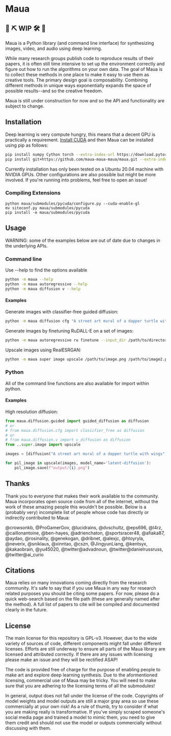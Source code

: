 # Maua

## 👷 ⛏️ WIP 🛠️ 👷

Maua is a Python library (and command line interface) for synthesizing images, video, and audio using deep learning.

While many research groups publish code to reproduce results of their papers, it is often still time intensive to set up the environment correctly and figure out how to run the algorithms on your own data. The goal of Maua is to collect these methods in one place to make it easy to use them as creative tools. The primary design goal is composability. Combining different methods in unique ways exponentially expands the space of possible results--and so the creative freedom.

Maua is still under construction for now and so the API and functionality are subject to change.

## Installation

Deep learning is very compute hungry, this means that a decent GPU is practically a requirement. [Install CUDA](https://developer.nvidia.com/cuda-downloads) and then Maua can be installed using pip as follows: 

```bash
pip install numpy Cython torch --extra-index-url https://download.pytorch.org/whl/cu116
pip install git+https://github.com/maua-maua-maua/maua.git --extra-index-url https://pypi.ngc.nvidia.com --extra-index-url https://download.pytorch.org/whl/cu116
```

Currently installation has only been tested on a Ubuntu 20.04 machine with NVIDIA GPUs. Other configurations are also possible but might be more involved. If you're running into problems, feel free to open an issue!

### Compiling Extensions

```
python maua/submodules/pycuda/configure.py --cuda-enable-gl
mv siteconf.py maua/submodules/pycuda
pip install -e maua/submodules/pycuda
```


## Usage

WARNING: some of the examples below are out of date due to changes in the underlying APIs.

### Command line

Use --help to find the options available
```bash
python -m maua --help
python -m maua autoregressive --help
python -m maua diffusion v --help
```

#### Examples

Generate images with classifier-free guided diffusion:
```bash
python -m maua diffusion cfg "A street art mural of a dapper turtle with wings"
```

Generate images by finetuning RuDALL-E on a set of images:
```bash
python -m maua autoregressive ru finetune --input_dir /path/to/directory/of/images/
```

Upscale images using RealESRGAN:
```bash
python -m maua super image upscale /path/to/image.png /path/to/image2.png /path/to/image3.png --model_name RealESRGAN-pbaylies-hr-paintings
```

### Python

All of the command line functions are also available for import within python.

#### Examples

High resolution diffusion:
```python
from maua.diffusion.guided import guided_diffusion as diffusion
# or 
# from maua.diffusion.cfg import classifier_free as diffusion
# or 
# from maua.diffusion.v import v_diffusion as diffusion
from ..super.image import upscale

images = [diffusion("A street art mural of a dapper turtle with wings") for i in range(5)]

for pil_image in upscale(images, model_name='latent-diffusion'):
    pil_image.save(f"output/{i}.png")
```

## Thanks

Thank you to everyone that makes their work available to the community. Maua incorporates open source code from all of the internet, without the work of these amazing people this wouldn't be possible. Below is a (probably very) incomplete list of people whose code has directly or indirectly contributed to Maua:

@crowsonkb, @ProGamerGov, @lucidrains, @dvschultz, @eps696, @l4rz, @caillonantoine, @ben-hayes, @adrienchaton, @sportsracer48, @afiaka87, @aydao, @rosinality, @genekogan, @dribnet, @alexjc, @htoyryla, @neverix, @sniklaus, @xinntao, @cszn, @JingyunLiang, @kentsyx, @kakaobrain, @yu45020, @twitter@advadnoun, @twitter@danielrussruss, @twitter@ai_curio

## Citations

Maua relies on many innovations coming directly from the research community. It's safe to say that if you use Maua in any way for research related purposes you should be citing some papers. For now, please do a quick web-search based on the file path (these are generally named after the method). A full list of papers to cite will be compiled and documented clearly in the future.

## License

The main license for this repository is GPL-v3. However, due to the wide variety of sources of code, different components might fall under different licenses. Efforts are still underway to ensure all parts of the Maua library are licensed and attributed correctly. If there are any issues with licensing please make an issue and they will be rectified ASAP!

The code is provided free of charge for the purpose of enabling people to make art and explore deep learning synthesis. Due to the aformentioned licensing, commercial use of Maua may be tricky. You will need to make sure that you are adhering to the licensing terms of all the submodules!

In general, output does not fall under the license of the code. Copyrights of model weights and model outputs are still a major gray area so use these commercially at your own risk! As a rule of thumb, try to consider if what you are making really is transformative. If you've simply scraped someone's social media page and trained a model to mimic them, you need to give them credit and should not use the model or outputs commercially without discussing with them.
